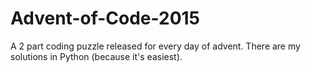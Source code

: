 # Advent-of-Code-2015
A 2 part coding puzzle released for every day of advent. There are my solutions in Python (because it's easiest).
